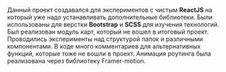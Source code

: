 Данный проект создавался для экспериментов с чистым **ReactJS** на который уже надо устанавливать дополнительные
библиотеки. Были использованы для верстки **Bootstrap** и **SCSS** для изучения технологий. Был реализован модуль карт,
который не вошел в итоговый проект. Проводились эксперименты над структурой папок и различными компонентами. В коде
много комментариев для альтернативных функций, которые тоже не вошли в проект. Анимация роутинга была реализована через
библиотеку Framer-motion.
